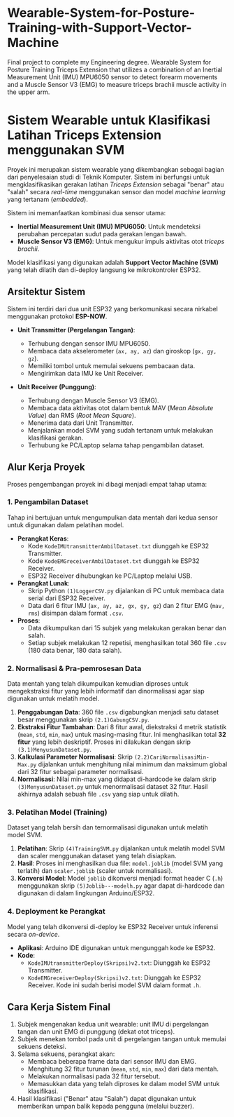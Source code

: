 # Wearable-System-for-Posture-Training-with-Support-Vector-Machine
Final project to complete my Engineering degree. Wearable System for Posture Training Triceps Extension that utilizes a combination of an Inertial Measurement Unit (IMU) MPU6050 sensor to detect forearm movements and a Muscle Sensor V3 (EMG) to measure triceps brachii muscle activity in the upper arm.

# Sistem Wearable untuk Klasifikasi Latihan Triceps Extension menggunakan SVM

Proyek ini merupakan sistem wearable yang dikembangkan sebagai bagian dari penyelesaian studi di Teknik Komputer. Sistem ini berfungsi untuk mengklasifikasikan gerakan latihan *Triceps Extension* sebagai "benar" atau "salah" secara *real-time* menggunakan sensor dan model _machine learning_ yang tertanam (_embedded_).

Sistem ini memanfaatkan kombinasi dua sensor utama:
* **Inertial Measurement Unit (IMU) MPU6050**: Untuk mendeteksi perubahan percepatan sudut pada gerakan lengan bawah.
* **Muscle Sensor V3 (EMG)**: Untuk mengukur impuls aktivitas otot *triceps brachii*.

Model klasifikasi yang digunakan adalah **Support Vector Machine (SVM)** yang telah dilatih dan di-deploy langsung ke mikrokontroler ESP32.

## Arsitektur Sistem

Sistem ini terdiri dari dua unit ESP32 yang berkomunikasi secara nirkabel menggunakan protokol **ESP-NOW**.

* **Unit Transmitter (Pergelangan Tangan)**:
    * Terhubung dengan sensor IMU MPU6050.
    * Membaca data akselerometer (`ax, ay, az`) dan giroskop (`gx, gy, gz`).
    * Memiliki tombol untuk memulai sekuens pembacaan data.
    * Mengirimkan data IMU ke Unit Receiver.

* **Unit Receiver (Punggung)**:
    * Terhubung dengan Muscle Sensor V3 (EMG).
    * Membaca data aktivitas otot dalam bentuk MAV (_Mean Absolute Value_) dan RMS (_Root Mean Square_).
    * Menerima data dari Unit Transmitter.
    * Menjalankan model SVM yang sudah tertanam untuk melakukan klasifikasi gerakan.
    * Terhubung ke PC/Laptop selama tahap pengambilan dataset.
 
## Alur Kerja Proyek

Proses pengembangan proyek ini dibagi menjadi empat tahap utama:

### 1. Pengambilan Dataset

Tahap ini bertujuan untuk mengumpulkan data mentah dari kedua sensor untuk digunakan dalam pelatihan model.

* **Perangkat Keras**:
    * Kode `KodeIMUtransmitterAmbilDataset.txt` diunggah ke ESP32 Transmitter.
    * Kode `KodeEMGreceiverAmbilDataset.txt` diunggah ke ESP32 Receiver.
    * ESP32 Receiver dihubungkan ke PC/Laptop melalui USB.
* **Perangkat Lunak**:
    * Skrip Python `(1)LoggerCSV.py` dijalankan di PC untuk membaca data serial dari ESP32 Receiver.
    * Data dari 6 fitur IMU (`ax, ay, az, gx, gy, gz`) dan 2 fitur EMG (`mav, rms`) disimpan dalam format `.csv`.
* **Proses**:
    * Data dikumpulkan dari 15 subjek yang melakukan gerakan benar dan salah.
    * Setiap subjek melakukan 12 repetisi, menghasilkan total 360 file `.csv` (180 data benar, 180 data salah).

### 2. Normalisasi & Pra-pemrosesan Data

Data mentah yang telah dikumpulkan kemudian diproses untuk mengekstraksi fitur yang lebih informatif dan dinormalisasi agar siap digunakan untuk melatih model.

1.  **Penggabungan Data**: 360 file `.csv` digabungkan menjadi satu dataset besar menggunakan skrip `(2.1)GabungCSV.py`.
2.  **Ekstraksi Fitur Tambahan**: Dari 8 fitur awal, diekstraksi 4 metrik statistik (`mean`, `std`, `min`, `max`) untuk masing-masing fitur. Ini menghasilkan total **32 fitur** yang lebih deskriptif. Proses ini dilakukan dengan skrip `(3.1)MenyusunDataset.py`.
3.  **Kalkulasi Parameter Normalisasi**: Skrip `(2.2)CariNormalisasiMin-Max.py` dijalankan untuk menghitung nilai minimum dan maksimum global dari 32 fitur sebagai parameter normalisasi.
4.  **Normalisasi**: Nilai min-max yang didapat di-hardcode ke dalam skrip `(3)MenyusunDataset.py` untuk menormalisasi dataset 32 fitur. Hasil akhirnya adalah sebuah file `.csv` yang siap untuk dilatih.

### 3. Pelatihan Model (Training)

Dataset yang telah bersih dan ternormalisasi digunakan untuk melatih model SVM.

1.  **Pelatihan**: Skrip `(4)TrainingSVM.py` dijalankan untuk melatih model SVM dan scaler menggunakan dataset yang telah disiapkan.
2.  **Hasil**: Proses ini menghasilkan dua file: `model.joblib` (model SVM yang terlatih) dan `scaler.joblib` (scaler untuk normalisasi).
3.  **Konversi Model**: Model `joblib` dikonversi menjadi format header C (`.h`) menggunakan skrip `(5)Joblib---modelh.py` agar dapat di-hardcode dan digunakan di dalam lingkungan Arduino/ESP32.

### 4. Deployment ke Perangkat

Model yang telah dikonversi di-deploy ke ESP32 Receiver untuk inferensi secara *on-device*.

* **Aplikasi**: Arduino IDE digunakan untuk mengunggah kode ke ESP32.
* **Kode**:
    * `KodeIMUtransmitterDeploy(Skripsi)v2.txt`: Diunggah ke ESP32 Transmitter.
    * `KodeEMGreceiverDeploy(Skripsi)v2.txt`: Diunggah ke ESP32 Receiver. Kode ini sudah berisi model SVM dalam format `.h`.

## Cara Kerja Sistem Final

1.  Subjek mengenakan kedua unit wearable: unit IMU di pergelangan tangan dan unit EMG di punggung (dekat otot triceps).
2.  Subjek menekan tombol pada unit di pergelangan tangan untuk memulai sekuens deteksi.
3.  Selama sekuens, perangkat akan:
    * Membaca beberapa frame data dari sensor IMU dan EMG.
    * Menghitung 32 fitur turunan (`mean`, `std`, `min`, `max`) dari data mentah.
    * Melakukan normalisasi pada 32 fitur tersebut.
    * Memasukkan data yang telah diproses ke dalam model SVM untuk klasifikasi.
4.  Hasil klasifikasi ("Benar" atau "Salah") dapat digunakan untuk memberikan umpan balik kepada pengguna (melalui buzzer).
